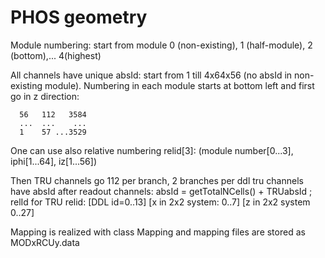 <!-- doxy
\page refDetectorsPHOSGeometry PHOS Geometry
/doxy -->

# PHOS geometry

Module numbering:  start from module 0 (non-existing), 1 (half-module), 2 (bottom),... 4(highest)

All channels have unique absId: start from 1 till 4x64x56 (no absId in non-existing module). Numbering in each module starts at bottom left and first go in z direction:
```
  56   112   3584
  ...  ...    ...
  1    57 ...3529
```
One can use also relative numbering  relid[3]: 
(module number[0...3], iphi[1...64], iz[1...56])

  Then TRU channels go 112 per branch, 2 branches per ddl
tru channels have absId after readout channels:
  absId = getTotalNCells() + TRUabsId ;
  relId for TRU
  relid: [DDL id=0..13] [x in 2x2 system: 0..7] [z in 2x2 system 0..27] 

Mapping is realized with class Mapping and mapping files are stored as MODxRCUy.data  

<!-- doxy
/doxy -->